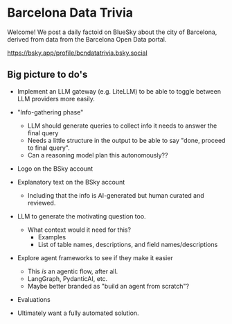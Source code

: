 Barcelona Data Trivia
=========

Welcome! We post a daily factoid on BlueSky about the city of Barcelona, derived from data from the Barcelona Open Data portal.

https://bsky.app/profile/bcndatatrivia.bsky.social


Big picture to do's
-----------
* Implement an LLM gateway (e.g. LiteLLM) to be able to toggle between LLM providers more easily.

* "Info-gathering phase"
    - LLM should generate queries to collect info it needs to answer the final query
    - Needs a little structure in the output to be able to say "done, proceed to final query".
    - Can a reasoning model plan this autonomously??

* Logo on the BSky account
* Explanatory text on the BSky account
    - Including that the info is AI-generated but human curated and reviewed.

* LLM to generate the motivating question too.
    - What context would it need for this?
        - Examples
        - List of table names, descriptions, and field names/descriptions
    
* Explore agent frameworks to see if they make it easier
    - This *is* an agentic flow, after all.
    - LangGraph, PydanticAI, etc.
    - Maybe better branded as "build an agent from scratch"?

* Evaluations

* Ultimately want a fully automated solution.
